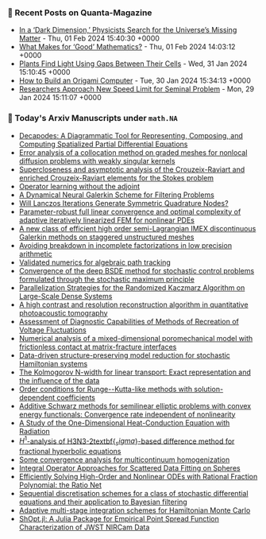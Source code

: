 ### 📝 Recent Posts on Quanta-Magazine
<!-- quanta starts -->
* <a href="https://www.quantamagazine.org/in-a-dark-dimension-physicists-search-for-missing-matter-20240201/">In a ‘Dark Dimension,’ Physicists Search for the Universe’s Missing Matter</a> - Thu, 01 Feb 2024 15:40:30 +0000
* <a href="https://www.quantamagazine.org/what-makes-for-good-mathematics-20240201/">What Makes for ‘Good’ Mathematics?</a> - Thu, 01 Feb 2024 14:03:12 +0000
* <a href="https://www.quantamagazine.org/plants-find-light-using-gaps-between-their-cells-20240131/">Plants Find Light Using Gaps Between Their Cells</a> - Wed, 31 Jan 2024 15:10:45 +0000
* <a href="https://www.quantamagazine.org/how-to-build-an-origami-computer-20240130/">How to Build an Origami Computer</a> - Tue, 30 Jan 2024 15:34:13 +0000
* <a href="https://www.quantamagazine.org/researchers-approach-new-speed-limit-for-seminal-problem-20240129/">Researchers Approach New Speed Limit for Seminal Problem</a> - Mon, 29 Jan 2024 15:11:07 +0000
<!-- quanta ends -->
### 📝 Today's Arxiv Manuscripts under ``math.NA``
<!-- arxiv-math-na starts -->
* <a href="https://arxiv.org/abs/2401.17432">Decapodes: A Diagrammatic Tool for Representing, Composing, and Computing Spatialized Partial Differential Equations</a>
* <a href="https://arxiv.org/abs/2401.17567">Error analysis of a collocation method on graded meshes for nonlocal diffusion problems with weakly singular kernels</a>
* <a href="https://arxiv.org/abs/2401.17702">Supercloseness and asymptotic analysis of the Crouzeix-Raviart and enriched Crouzeix-Raviart elements for the Stokes problem</a>
* <a href="https://arxiv.org/abs/2401.17739">Operator learning without the adjoint</a>
* <a href="https://arxiv.org/abs/2401.17748">A Dynamical Neural Galerkin Scheme for Filtering Problems</a>
* <a href="https://arxiv.org/abs/2401.17757">Will Lanczos Iterations Generate Symmetric Quadrature Nodes?</a>
* <a href="https://arxiv.org/abs/2401.17778">Parameter-robust full linear convergence and optimal complexity of adaptive iteratively linearized FEM for nonlinear PDEs</a>
* <a href="https://arxiv.org/abs/2401.17806">A new class of efficient high order semi-Lagrangian IMEX discontinuous Galerkin methods on staggered unstructured meshes</a>
* <a href="https://arxiv.org/abs/2401.17957">Avoiding breakdown in incomplete factorizations in low precision arithmetic</a>
* <a href="https://arxiv.org/abs/2401.17973">Validated numerics for algebraic path tracking</a>
* <a href="https://arxiv.org/abs/2401.17472">Convergence of the deep BSDE method for stochastic control problems formulated through the stochastic maximum principle</a>
* <a href="https://arxiv.org/abs/2401.17474">Parallelization Strategies for the Randomized Kaczmarz Algorithm on Large-Scale Dense Systems</a>
* <a href="https://arxiv.org/abs/2401.17569">A high contrast and resolution reconstruction algorithm in quantitative photoacoustic tomography</a>
* <a href="https://arxiv.org/abs/2401.17639">Assessment of Diagnostic Capabilities of Methods of Recreation of Voltage Fluctuations</a>
* <a href="https://arxiv.org/abs/2201.09646">Numerical analysis of a mixed-dimensional poromechanical model with frictionless contact at matrix-fracture interfaces</a>
* <a href="https://arxiv.org/abs/2201.13391">Data-driven structure-preserving model reduction for stochastic Hamiltonian systems</a>
* <a href="https://arxiv.org/abs/2305.00066">The Kolmogorov N-width for linear transport: Exact representation and the influence of the data</a>
* <a href="https://arxiv.org/abs/2305.14297">Order conditions for Runge--Kutta-like methods with solution-dependent coefficients</a>
* <a href="https://arxiv.org/abs/2308.09997">Additive Schwarz methods for semilinear elliptic problems with convex energy functionals: Convergence rate independent of nonlinearity</a>
* <a href="https://arxiv.org/abs/2311.04065">A Study of the One-Dimensional Heat-Conduction Equation with Radiation</a>
* <a href="https://arxiv.org/abs/2312.12846">$H^1$-analysis of H3N3-2textbf{$_sigma$}-based difference method for fractional hyperbolic equations</a>
* <a href="https://arxiv.org/abs/2401.12799">Some convergence analysis for multicontinuum homogenization</a>
* <a href="https://arxiv.org/abs/2401.15294">Integral Operator Approaches for Scattered Data Fitting on Spheres</a>
* <a href="https://arxiv.org/abs/2105.11309">Efficiently Solving High-Order and Nonlinear ODEs with Rational Fraction Polynomial: the Ratio Net</a>
* <a href="https://arxiv.org/abs/2204.07680">Sequential discretisation schemes for a class of stochastic differential equations and their application to Bayesian filtering</a>
* <a href="https://arxiv.org/abs/2307.02096">Adaptive multi-stage integration schemes for Hamiltonian Monte Carlo</a>
* <a href="https://arxiv.org/abs/2310.00071">ShOpt.jl: A Julia Package for Empirical Point Spread Function Characterization of JWST NIRCam Data</a>
<!-- arxiv-math-na ends -->
